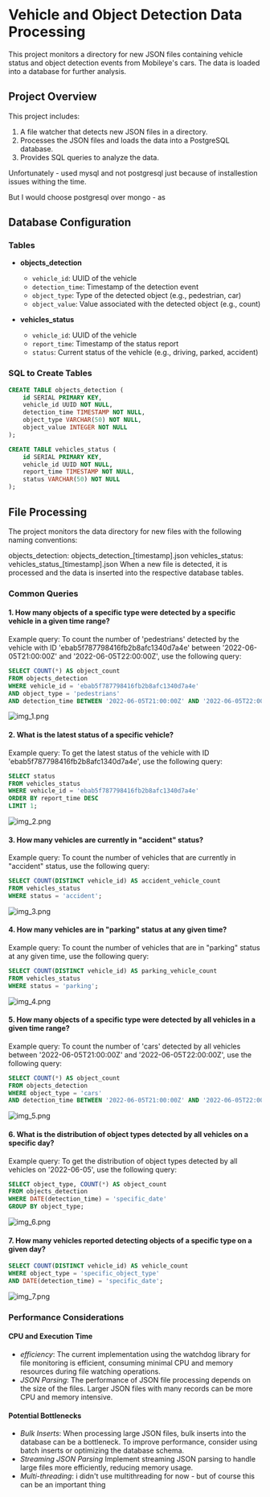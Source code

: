 # Vehicle and Object Detection Data Processing

This project monitors a directory for new JSON files containing vehicle status and object detection events from Mobileye's cars. The data is loaded into a database for further analysis.

## Project Overview

This project includes:
1. A file watcher that detects new JSON files in a directory.
2. Processes the JSON files and loads the data into a PostgreSQL database.
3. Provides SQL queries to analyze the data.

Unfortunately - used mysql and not postgresql just because of installestion issues withing the time.

But I would choose postgresql over mongo - as 
## Database Configuration

### Tables

- **objects_detection**
  - `vehicle_id`: UUID of the vehicle
  - `detection_time`: Timestamp of the detection event
  - `object_type`: Type of the detected object (e.g., pedestrian, car)
  - `object_value`: Value associated with the detected object (e.g., count)

- **vehicles_status**
  - `vehicle_id`: UUID of the vehicle
  - `report_time`: Timestamp of the status report
  - `status`: Current status of the vehicle (e.g., driving, parked, accident)

### SQL to Create Tables

```sql
CREATE TABLE objects_detection (
    id SERIAL PRIMARY KEY,
    vehicle_id UUID NOT NULL,
    detection_time TIMESTAMP NOT NULL,
    object_type VARCHAR(50) NOT NULL,
    object_value INTEGER NOT NULL
);

CREATE TABLE vehicles_status (
    id SERIAL PRIMARY KEY,
    vehicle_id UUID NOT NULL,
    report_time TIMESTAMP NOT NULL,
    status VARCHAR(50) NOT NULL
);
```

## File Processing
The project monitors the data directory for new files with the following naming conventions:

objects_detection: objects_detection_[timestamp].json
vehicles_status: vehicles_status_[timestamp].json
When a new file is detected, it is processed and the data is inserted into the respective database tables.

### Common Queries

#### 1. How many objects of a specific type were detected by a specific vehicle in a given time range?
Example query:
To count the number of 'pedestrians' detected by the vehicle with ID 'ebab5f787798416fb2b8afc1340d7a4e' between '2022-06-05T21:00:00Z' and '2022-06-05T22:00:00Z', use the following query:
```sql
SELECT COUNT(*) AS object_count
FROM objects_detection
WHERE vehicle_id = 'ebab5f787798416fb2b8afc1340d7a4e'
AND object_type = 'pedestrians'
AND detection_time BETWEEN '2022-06-05T21:00:00Z' AND '2022-06-05T22:00:00Z';
```
![img_1.png](img_1.png)

#### 2. What is the latest status of a specific vehicle?
Example query:
To get the latest status of the vehicle with ID 'ebab5f787798416fb2b8afc1340d7a4e', use the following query:
```sql
SELECT status
FROM vehicles_status
WHERE vehicle_id = 'ebab5f787798416fb2b8afc1340d7a4e'
ORDER BY report_time DESC
LIMIT 1;
```
![img_2.png](img_2.png)

#### 3.  How many vehicles are currently in "accident" status?
Example query:
To count the number of vehicles that are currently in "accident" status, use the following query:
```sql
SELECT COUNT(DISTINCT vehicle_id) AS accident_vehicle_count
FROM vehicles_status
WHERE status = 'accident';
```
![img_3.png](img_3.png)

#### 4. How many vehicles are in "parking" status at any given time?
Example query:
To count the number of vehicles that are in "parking" status at any given time, use the following query:
```sql
SELECT COUNT(DISTINCT vehicle_id) AS parking_vehicle_count
FROM vehicles_status
WHERE status = 'parking';
```
![img_4.png](img_4.png)

#### 5. How many objects of a specific type were detected by all vehicles in a given time range?
Example query:
To count the number of 'cars' detected by all vehicles between '2022-06-05T21:00:00Z' and '2022-06-05T22:00:00Z', use the following query:
```sql
SELECT COUNT(*) AS object_count
FROM objects_detection
WHERE object_type = 'cars'
AND detection_time BETWEEN '2022-06-05T21:00:00Z' AND '2022-06-05T22:00:00Z';
```
![img_5.png](img_5.png)
#### 6. What is the distribution of object types detected by all vehicles on a specific day?
Example query:
To get the distribution of object types detected by all vehicles on '2022-06-05', use the following query:
```sql
SELECT object_type, COUNT(*) AS object_count
FROM objects_detection
WHERE DATE(detection_time) = 'specific_date'
GROUP BY object_type;
```
![img_6.png](img_6.png)

#### 7. How many vehicles reported detecting objects of a specific type on a given day?
```sql
SELECT COUNT(DISTINCT vehicle_id) AS vehicle_count
WHERE object_type = 'specific_object_type'
AND DATE(detection_time) = 'specific_date';
```
![img_7.png](img_7.png)

### Performance Considerations
#### CPU and Execution Time
- *efficiency*: The current implementation using the watchdog library for file monitoring is efficient, consuming minimal CPU and memory resources during file watching operations.
- *JSON Parsing*: The performance of JSON file processing depends on the size of the files. Larger JSON files with many records can be more CPU and memory intensive.

#### Potential Bottlenecks
- *Bulk Inserts*: When processing large JSON files, bulk inserts into the database can be a bottleneck. To improve performance, consider using batch inserts or optimizing the database schema.
- *Streaming JSON Parsing* Implement streaming JSON parsing to handle large files more efficiently, reducing memory usage.
- *Multi-threading*: i didn't use multithreading for now - but of course this can be an important thing